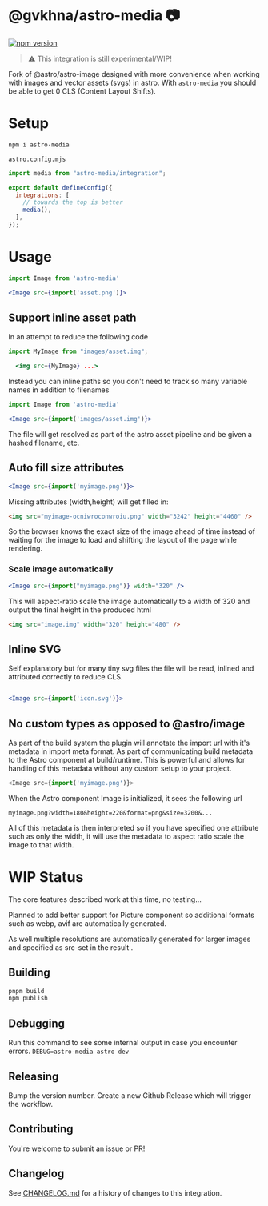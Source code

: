 # @gvkhna/astro-media 📷

[![npm version](https://badge.fury.io/js/astro-media.svg)](https://badge.fury.io/js/astro-media)

> ⚠️ This integration is still experimental/WIP!

Fork of @astro/astro-image designed with more convenience when working with images and vector assets (svgs) in astro. With `astro-media` you should be able to get 0 CLS (Content Layout Shifts).

# Setup

```sh
npm i astro-media
```

`astro.config.mjs`

```js
import media from "astro-media/integration";

export default defineConfig({
  integrations: [
    // towards the top is better
    media(),
  ],
});
```

# Usage

```jsx
import Image from 'astro-media'

<Image src={import('asset.png')}>
```

## Support inline asset path

In an attempt to reduce the following code

```js
import MyImage from "images/asset.img";
```

```jsx
  <img src={MyImage} ...>
```

Instead you can inline paths so you don't need to track so many variable names in addition to filenames

```jsx
import Image from 'astro-media'

<Image src={import('images/asset.img')}>
```

The file will get resolved as part of the astro asset pipeline and be given a hashed filename, etc.

## Auto fill size attributes

```jsx
<Image src={import('myimage.png')}>
```

Missing attributes (width,height) will get filled in:

```html
<img src="myimage-ocniwroconwroiu.png" width="3242" height="4460" />
```

So the browser knows the exact size of the image ahead of time instead of waiting for the image to load and shifting the layout of the page while rendering.

### Scale image automatically

```jsx
<Image src={import("myimage.png")} width="320" />
```

This will aspect-ratio scale the image automatically to a width of 320 and output the final height in the produced html

```html
<img src="image.img" width="320" height="480" />
```

## Inline SVG

Self explanatory but for many tiny svg files the file will be read, inlined and attributed correctly to reduce CLS.

```jsx

<Image src={import('icon.svg')}>
```

## No custom types as opposed to @astro/image

As part of the build system the plugin will annotate the import url with it's metadata in import meta format. As part of communicating build metadata to the Astro component at build/runtime. This is powerful and allows for handling of this metadata without any custom setup to your project.

```js
<Image src={import('myimage.png')}>
```

When the Astro component Image is initialized, it sees the following url

```
myimage.png?width=180&height=220&format=png&size=3200&...
```

All of this metadata is then interpreted so if you have specified one attribute such as only the width, it will use the metadata to aspect ratio scale the image to that width.

# WIP Status

The core features described work at this time, no testing...

Planned to add better support for Picture component so additional formats such as webp, avif are automatically generated.

As well multiple resolutions are automatically generated for larger images and specified as src-set in the result <img>.

## Building

```sh
pnpm build
npm publish
```

## Debugging

Run this command to see some internal output in case you encounter errors.
`DEBUG=astro-media astro dev`

## Releasing

Bump the version number. Create a new Github Release which will trigger the workflow.

## Contributing

You're welcome to submit an issue or PR!

## Changelog

See [CHANGELOG.md](CHANGELOG.md) for a history of changes to this integration.
